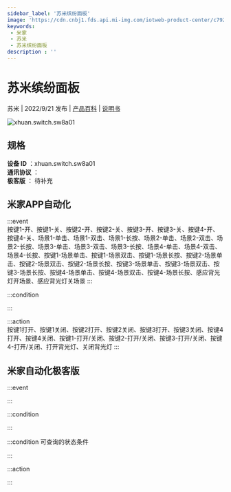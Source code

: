 ```yaml
---
sidebar_label: '苏米缤纷面板'
image: 'https://cdn.cnbj1.fds.api.mi-img.com/iotweb-product-center/c792bbb7eea6211c6a92070ff8d0c048_1661570864351.png?GalaxyAccessKeyId=AKVGLQWBOVIRQ3XLEW&Expires=9223372036854775807&Signature=rgjRQG0hYd7wcJXpVbh4WKo6Xco='
keywords: 
 - 米家
 - 苏米
 - 苏米缤纷面板
description : ''
---
```

# 苏米缤纷面板

苏米 | 2022/9/21 发布 | [产品百科](https://home.mi.com/webapp/content/baike/product/index.html?model=xhuan.switch.sw8a01/) | [说明书](https://home.mi.com/views/introduction.html?model=xhuan.switch.sw8a01&region=cn)

![xhuan.switch.sw8a01](https://cdn.cnbj1.fds.api.mi-img.com/iotweb-product-center/c792bbb7eea6211c6a92070ff8d0c048_1661570864351.png?GalaxyAccessKeyId=AKVGLQWBOVIRQ3XLEW&Expires=9223372036854775807&Signature=rgjRQG0hYd7wcJXpVbh4WKo6Xco=)

## 规格  
> 
**设备 ID** ：xhuan.switch.sw8a01  
**通讯协议** ：  
**极客版**  ： 待补充 


## 米家APP自动化  

:::event  
按键1-开、按键1-关、按键2-开、按键2-关、按键3-开、按键3-关、按键4-开、按键4-关、场景1-单击、场景1-双击、场景1-长按、场景2-单击、场景2-双击、场景2-长按、场景3-单击、场景3-双击、场景3-长按、场景4-单击、场景4-双击、场景4-长按、按键1-场景单击、按键1-场景双击、按键1-场景长按、按键2-场景单击、按键2-场景双击、按键2-场景长按、按键3-场景单击、按键3-场景双击、按键3-场景长按、按键4-场景单击、按键4-场景双击、按键4-场景长按、感应背光灯开场景、感应背光灯关场景
:::

:::condition  

:::

:::action   
按键1打开、按键1关闭、按键2打开、按键2关闭、按键3打开、按键3关闭、按键4打开、按键4关闭、按键1-打开/关闭、按键2-打开/关闭、按键3-打开/关闭、按键4-打开/关闭、打开背光灯、关闭背光灯
:::

## 米家自动化极客版  

:::event  

:::

:::condition  

:::

:::condition 可查询的状态条件  

:::

:::action  

:::

        
